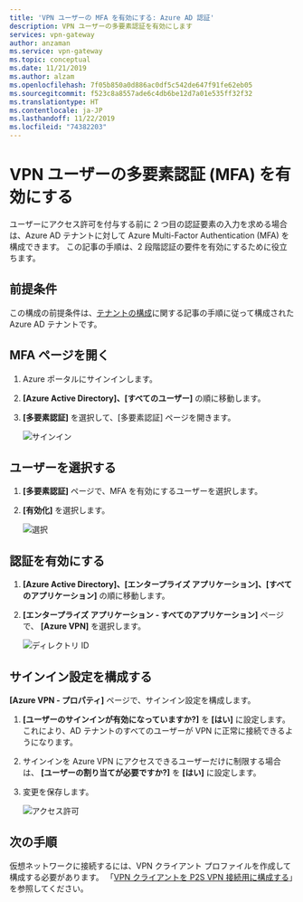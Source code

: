 ```yaml
---
title: 'VPN ユーザーの MFA を有効にする: Azure AD 認証'
description: VPN ユーザーの多要素認証を有効にします
services: vpn-gateway
author: anzaman
ms.service: vpn-gateway
ms.topic: conceptual
ms.date: 11/21/2019
ms.author: alzam
ms.openlocfilehash: 7f05b850a0d886ac0df5c542de647f91fe62eb05
ms.sourcegitcommit: f523c8a8557ade6c4db6be12d7a01e535ff32f32
ms.translationtype: HT
ms.contentlocale: ja-JP
ms.lasthandoff: 11/22/2019
ms.locfileid: "74382203"
---
```

# <a name="enable-azure-multi-factor-authentication-mfa-for-vpn-users"></a>VPN ユーザーの多要素認証 (MFA) を有効にする

ユーザーにアクセス許可を付与する前に 2 つ目の認証要素の入力を求める場合は、Azure AD テナントに対して Azure Multi-Factor Authentication (MFA) を構成できます。 この記事の手順は、2 段階認証の要件を有効にするために役立ちます。

## <a name="prereq"></a>前提条件

この構成の前提条件は、[テナントの構成](openvpn-azure-ad-tenant.md)に関する記事の手順に従って構成された Azure AD テナントです。

## <a name="mfa"></a>MFA ページを開く

1. Azure ポータルにサインインします。
2. **[Azure Active Directory]、[すべてのユーザー]** の順に移動します。
3. **[多要素認証]** を選択して、[多要素認証] ページを開きます。

   ![サインイン](./media/openvpn-azure-ad-mfa/mfa1.jpg)

## <a name="users"></a>ユーザーを選択する

1. **[多要素認証]** ページで、MFA を有効にするユーザーを選択します。
2. **[有効化]** を選択します。

   ![選択](./media/openvpn-azure-ad-mfa/mfa2.jpg)

## <a name="enableauth"></a>認証を有効にする

1. **[Azure Active Directory]、[エンタープライズ アプリケーション]、[すべてのアプリケーション]** の順に移動します。
2. **[エンタープライズ アプリケーション - すべてのアプリケーション]** ページで、 **[Azure VPN]** を選択します。

   ![ディレクトリ ID](./media/openvpn-azure-ad-mfa/user1.jpg)

## <a name="enablesign"></a>サインイン設定を構成する

**[Azure VPN - プロパティ]** ページで、サインイン設定を構成します。

1. **[ユーザーのサインインが有効になっていますか?]** を **[はい]** に設定します。 これにより、AD テナントのすべてのユーザーが VPN に正常に接続できるようになります。
2. サインインを Azure VPN にアクセスできるユーザーだけに制限する場合は、 **[ユーザーの割り当てが必要ですか?]** を **[はい]** に設定します。
3. 変更を保存します。

   ![アクセス許可](./media/openvpn-azure-ad-mfa/user2.jpg)

## <a name="next-steps"></a>次の手順

仮想ネットワークに接続するには、VPN クライアント プロファイルを作成して構成する必要があります。 「[VPN クライアントを P2S VPN 接続用に構成する](openvpn-azure-ad-client.md)」を参照してください。
